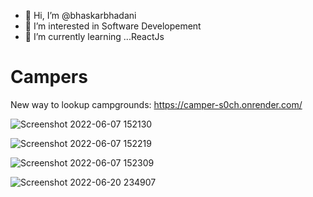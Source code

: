 - 👋 Hi, I’m @bhaskarbhadani
- 👀 I’m interested in Software Developement
- 🌱 I’m currently learning ...ReactJs

# Campers
New way to lookup campgrounds:   https://camper-s0ch.onrender.com/

![Screenshot 2022-06-07 152130](https://user-images.githubusercontent.com/81845545/173247548-ef69da91-1b60-4251-8555-342e71f33418.png)

![Screenshot 2022-06-07 152219](https://user-images.githubusercontent.com/81845545/173247561-e12c7b9a-5fcc-4154-ab05-b60a69df306a.png)

![Screenshot 2022-06-07 152309](https://user-images.githubusercontent.com/81845545/173247566-c849f4fb-f91f-4062-b76f-46f6d08e3564.png)

![Screenshot 2022-06-20 234907](https://user-images.githubusercontent.com/81845545/174659139-659c3052-5075-4831-bd0d-42d3c2a9eb4b.png)
